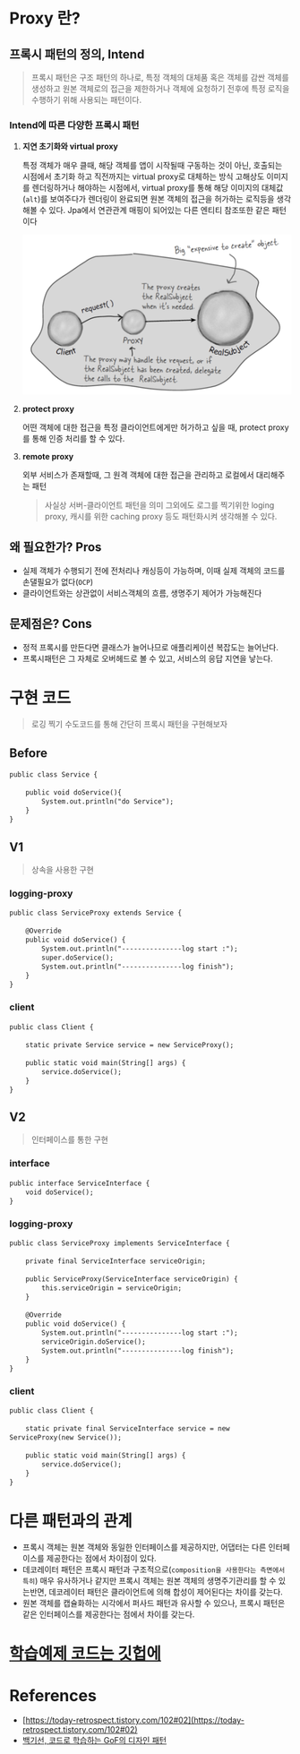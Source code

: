 # Proxy 란?
## 프록시 패턴의 정의, Intend
> 프록시 패턴은 구조 패턴의 하나로, 특정 객체의 대체품 혹은 객체를 감싼 객체를 생성하고 원본 객체로의 접근을 제한하거나 객체에 요청하기 전후에 특정 로직을 수행하기 위해 사용되는 패턴이다.

### Intend에 따른 다양한 프록시 패턴
1. **지연 초기화와 virtual proxy**

   특정 객체가 매우 클때, 해당 객체를 앱이 시작될때 구동하는 것이 아닌, 호출되는 시점에서 초기화 하고 직전까지는 virtual proxy로 대체하는 방식
   고해상도 이미지를 렌더링하거나 해야하는 시점에서, virtual proxy를 통해 해당 이미지의 대체값(`alt`)를 보여주다가 렌더링이 완료되면 원본 객체의 접근을 허가하는 로직등을 생각해볼 수 있다.
Jpa에서 연관관계 매핑이 되어있는 다른 엔티티 참조또한 같은 패턴이다

   ![첨부 이미지](../img/virtual.png)

2. **protect proxy**

   어떤 객체에 대한 접근을 특정 클라이언트에게만 허가하고 싶을 때, protect proxy를 통해 인증 처리를 할 수 있다.
4. **remote proxy**

   외부 서비스가 존재할때, 그 원격 객체에 대한 접근을 관리하고 로컬에서 대리해주는 패턴
   > 사실상 서버-클라이언트 패턴을 의미
   그외에도 로그를 찍기위한 loging proxy, 캐시를 위한 caching proxy 등도 패턴화시켜 생각해볼 수 있다.

## 왜 필요한가? Pros
- 실제 객체가 수행되기 전에 전처리나 캐싱등이 가능하며, 이때 실제 객체의 코드를 손댈필요가 없다(`OCP`)
- 클라이언트와는 상관없이 서비스객체의 흐름, 생명주기 제어가 가능해진다

## 문제점은? Cons
- 정적 프록시를 만든다면 클래스가 늘어나므로 애플리케이션 복잡도는 늘어난다.
- 프록시패턴은 그 자체로 오버헤드로 볼 수 있고, 서비스의 응답 지연을 낳는다.

# 구현 코드

> 로깅 찍기 수도코드를 통해 간단히 프록시 패턴을 구현해보자

## Before

    public class Service {
    
        public void doService(){
            System.out.println("do Service");
        }
    }

## V1

> 상속을 사용한 구현

### logging-proxy

    public class ServiceProxy extends Service {
    
        @Override
        public void doService() {
            System.out.println("---------------log start :");
            super.doService();
            System.out.println("---------------log finish");
        }
    }

### client
    public class Client {
    
        static private Service service = new ServiceProxy();
    
        public static void main(String[] args) {
            service.doService();
        }
    }


## V2
> 인터페이스를 통한 구현

### interface
    public interface ServiceInterface {
        void doService();
    }

### logging-proxy

    public class ServiceProxy implements ServiceInterface {
    
        private final ServiceInterface serviceOrigin;
    
        public ServiceProxy(ServiceInterface serviceOrigin) {
            this.serviceOrigin = serviceOrigin;
        }
    
        @Override
        public void doService() {
            System.out.println("---------------log start :");
            serviceOrigin.doService();
            System.out.println("---------------log finish");
        }
    }

### client
    public class Client {
    
        static private final ServiceInterface service = new ServiceProxy(new Service());
    
        public static void main(String[] args) {
            service.doService();
        }
    }



# 다른 패턴과의 관계
- 프록시 객체는 원본 객체와 동일한 인터페이스를 제공하지만, 어댑터는 다른 인터페이스를 제공한다는 점에서 차이점이 있다.
- 데코레이터 패턴은 프록시 패턴과 구조적으로(`composition을 사용한다는 측면에서 특히`) 매우 유사하거나 같지만
  프록시 객체는 원본 객체의 생명주기관리를 할 수 있는반면, 데코레이터 패턴은 클라이언트에 의해 합성이 제어된다는 차이를 갖는다.
- 원본 객체를 캡슐화하는 시각에서 퍼사드 패턴과 유사할 수 있으나, 프록시 패턴은 같은 인터페이스를 제공한다는 점에서 차이를 갖는다.



# [학습예제 코드는 깃헙에](https://github.com/jinia91/DesignPattern/tree/main/src/proxy)
# References
- [https://today-retrospect.tistory.com/102#02](https://today-retrospect.tistory.com/102#02)
- [백기선, 코드로 학습하는 GoF의 디자인 패턴](https://www.inflearn.com/course/%EB%94%94%EC%9E%90%EC%9D%B8-%ED%8C%A8%ED%84%B4/dashboard)
